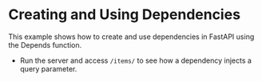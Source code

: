 # Creating and Using Dependencies

This example shows how to create and use dependencies in FastAPI using the Depends function.

- Run the server and access `/items/` to see how a dependency injects a query parameter.
